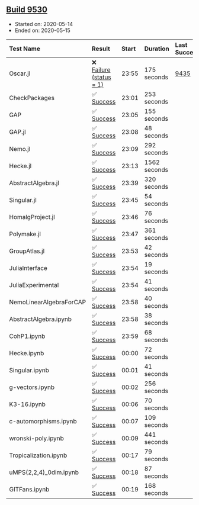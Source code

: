 ## [Build 9530](https://oscarci.mathematik.uni-kl.de/job/oscar/9530/)

* Started on: 2020-05-14
* Ended on: 2020-05-15

| Test Name    | Result | Start | Duration | Last Success | First Failure |
|:-------------|:-------|:------|:---------|:-------------|:--------------|
| Oscar.jl | ❌ [Failure (status = 1)](https://oscarci.mathematik.uni-kl.de/job/oscar/9530/artifact/logs/build-9530/Oscar.jl.log) | 23:55 | 175 seconds | [9435](https://oscarci.mathematik.uni-kl.de/job/oscar/9435/) | [9436](https://oscarci.mathematik.uni-kl.de/job/oscar/9436/) |
| CheckPackages | ✅ [Success](https://oscarci.mathematik.uni-kl.de/job/oscar/9530/artifact/logs/build-9530/CheckPackages.log) | 23:01 | 253 seconds |  |  |
| GAP | ✅ [Success](https://oscarci.mathematik.uni-kl.de/job/oscar/9530/artifact/logs/build-9530/GAP.log) | 23:05 | 155 seconds |  |  |
| GAP.jl | ✅ [Success](https://oscarci.mathematik.uni-kl.de/job/oscar/9530/artifact/logs/build-9530/GAP.jl.log) | 23:08 | 48 seconds |  |  |
| Nemo.jl | ✅ [Success](https://oscarci.mathematik.uni-kl.de/job/oscar/9530/artifact/logs/build-9530/Nemo.jl.log) | 23:09 | 292 seconds |  |  |
| Hecke.jl | ✅ [Success](https://oscarci.mathematik.uni-kl.de/job/oscar/9530/artifact/logs/build-9530/Hecke.jl.log) | 23:13 | 1562 seconds |  |  |
| AbstractAlgebra.jl | ✅ [Success](https://oscarci.mathematik.uni-kl.de/job/oscar/9530/artifact/logs/build-9530/AbstractAlgebra.jl.log) | 23:39 | 320 seconds |  |  |
| Singular.jl | ✅ [Success](https://oscarci.mathematik.uni-kl.de/job/oscar/9530/artifact/logs/build-9530/Singular.jl.log) | 23:45 | 54 seconds |  |  |
| HomalgProject.jl | ✅ [Success](https://oscarci.mathematik.uni-kl.de/job/oscar/9530/artifact/logs/build-9530/HomalgProject.jl.log) | 23:46 | 76 seconds |  |  |
| Polymake.jl | ✅ [Success](https://oscarci.mathematik.uni-kl.de/job/oscar/9530/artifact/logs/build-9530/Polymake.jl.log) | 23:47 | 361 seconds |  |  |
| GroupAtlas.jl | ✅ [Success](https://oscarci.mathematik.uni-kl.de/job/oscar/9530/artifact/logs/build-9530/GroupAtlas.jl.log) | 23:53 | 42 seconds |  |  |
| JuliaInterface | ✅ [Success](https://oscarci.mathematik.uni-kl.de/job/oscar/9530/artifact/logs/build-9530/JuliaInterface.log) | 23:54 | 19 seconds |  |  |
| JuliaExperimental | ✅ [Success](https://oscarci.mathematik.uni-kl.de/job/oscar/9530/artifact/logs/build-9530/JuliaExperimental.log) | 23:54 | 41 seconds |  |  |
| NemoLinearAlgebraForCAP | ✅ [Success](https://oscarci.mathematik.uni-kl.de/job/oscar/9530/artifact/logs/build-9530/NemoLinearAlgebraForCAP.log) | 23:58 | 40 seconds |  |  |
| AbstractAlgebra.ipynb | ✅ [Success](https://oscarci.mathematik.uni-kl.de/job/oscar/9530/artifact/logs/build-9530/AbstractAlgebra.ipynb.log) | 23:58 | 38 seconds |  |  |
| CohP1.ipynb | ✅ [Success](https://oscarci.mathematik.uni-kl.de/job/oscar/9530/artifact/logs/build-9530/CohP1.ipynb.log) | 23:59 | 68 seconds |  |  |
| Hecke.ipynb | ✅ [Success](https://oscarci.mathematik.uni-kl.de/job/oscar/9530/artifact/logs/build-9530/Hecke.ipynb.log) | 00:00 | 72 seconds |  |  |
| Singular.ipynb | ✅ [Success](https://oscarci.mathematik.uni-kl.de/job/oscar/9530/artifact/logs/build-9530/Singular.ipynb.log) | 00:01 | 41 seconds |  |  |
| g-vectors.ipynb | ✅ [Success](https://oscarci.mathematik.uni-kl.de/job/oscar/9530/artifact/logs/build-9530/g-vectors.ipynb.log) | 00:02 | 256 seconds |  |  |
| K3-16.ipynb | ✅ [Success](https://oscarci.mathematik.uni-kl.de/job/oscar/9530/artifact/logs/build-9530/K3-16.ipynb.log) | 00:06 | 70 seconds |  |  |
| c-automorphisms.ipynb | ✅ [Success](https://oscarci.mathematik.uni-kl.de/job/oscar/9530/artifact/logs/build-9530/c-automorphisms.ipynb.log) | 00:07 | 109 seconds |  |  |
| wronski-poly.ipynb | ✅ [Success](https://oscarci.mathematik.uni-kl.de/job/oscar/9530/artifact/logs/build-9530/wronski-poly.ipynb.log) | 00:09 | 441 seconds |  |  |
| Tropicalization.ipynb | ✅ [Success](https://oscarci.mathematik.uni-kl.de/job/oscar/9530/artifact/logs/build-9530/Tropicalization.ipynb.log) | 00:17 | 79 seconds |  |  |
| uMPS(2,2,4)_0dim.ipynb | ✅ [Success](https://oscarci.mathematik.uni-kl.de/job/oscar/9530/artifact/logs/build-9530/uMPS-2-2-4-_0dim.ipynb.log) | 00:18 | 87 seconds |  |  |
| GITFans.ipynb | ✅ [Success](https://oscarci.mathematik.uni-kl.de/job/oscar/9530/artifact/logs/build-9530/GITFans.ipynb.log) | 00:19 | 168 seconds |  |  |

